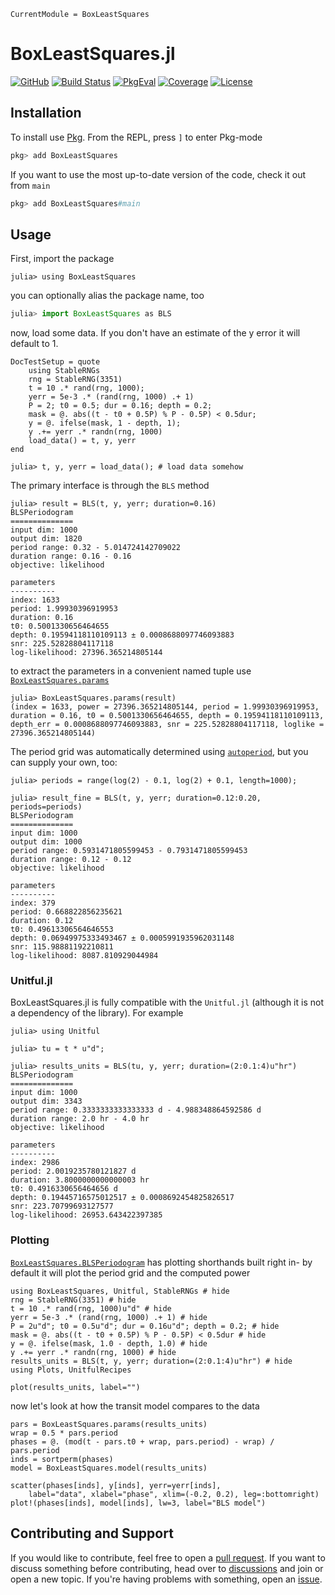```@meta
CurrentModule = BoxLeastSquares
```

# BoxLeastSquares.jl

[![GitHub](https://img.shields.io/badge/Code-GitHub-black.svg)](https://github.com/JuliaAstro/BoxLeastSquares.jl)
[![Build Status](https://github.com/JuliaAstro/BoxLeastSquares.jl/workflows/CI/badge.svg?branch=main)](https://github.com/JuliaAstro/BoxLeastSquares.jl/actions)
[![PkgEval](https://juliaci.github.io/NanosoldierReports/pkgeval_badges/B/BoxLeastSquares.svg)](https://juliaci.github.io/NanosoldierReports/pkgeval_badges/report.html)
[![Coverage](https://codecov.io/gh/JuliaAstro/BoxLeastSquares.jl/branch/main/graph/badge.svg)](https://codecov.io/gh/JuliaAstro/BoxLeastSquares.jl)
[![License](https://img.shields.io/badge/License-MIT-yellow.svg)](https://opensource.org/licenses/MIT)


## Installation

To install use [Pkg](https://julialang.github.io/Pkg.jl/v1/managing-packages/). From the REPL, press `]` to enter Pkg-mode

```julia
pkg> add BoxLeastSquares
```
If you want to use the most up-to-date version of the code, check it out from `main`

```julia
pkg> add BoxLeastSquares#main
```

## Usage

First, import the package

```jldoctest usage
julia> using BoxLeastSquares
```

you can optionally alias the package name, too

```julia
julia> import BoxLeastSquares as BLS
```

now, load some data. If you don't have an estimate of the y error it will default to 1.

```@meta
DocTestSetup = quote
    using StableRNGs
    rng = StableRNG(3351)
    t = 10 .* rand(rng, 1000);
    yerr = 5e-3 .* (rand(rng, 1000) .+ 1)
    P = 2; t0 = 0.5; dur = 0.16; depth = 0.2;
    mask = @. abs((t - t0 + 0.5P) % P - 0.5P) < 0.5dur;
    y = @. ifelse(mask, 1 - depth, 1);
    y .+= yerr .* randn(rng, 1000)
    load_data() = t, y, yerr
end
```

```jldoctest usage
julia> t, y, yerr = load_data(); # load data somehow
```

The primary interface is through the `BLS` method

```jldoctest usage
julia> result = BLS(t, y, yerr; duration=0.16)
BLSPeriodogram
==============
input dim: 1000
output dim: 1820
period range: 0.32 - 5.014724142709022
duration range: 0.16 - 0.16
objective: likelihood

parameters
----------
index: 1633
period: 1.99930396919953
duration: 0.16
t0: 0.5001330656464655
depth: 0.19594118110109113 ± 0.0008688097746093883
snr: 225.52828804117118
log-likelihood: 27396.365214805144
```

to extract the parameters in a convenient named tuple use [`BoxLeastSquares.params`](@ref)

```jldoctest usage
julia> BoxLeastSquares.params(result)
(index = 1633, power = 27396.365214805144, period = 1.99930396919953, duration = 0.16, t0 = 0.5001330656464655, depth = 0.19594118110109113, depth_err = 0.0008688097746093883, snr = 225.52828804117118, loglike = 27396.365214805144)
```

The period grid was automatically determined using [`autoperiod`](@ref), but you can supply your own, too:

```jldoctest usage
julia> periods = range(log(2) - 0.1, log(2) + 0.1, length=1000);

julia> result_fine = BLS(t, y, yerr; duration=0.12:0.20, periods=periods)
BLSPeriodogram
==============
input dim: 1000
output dim: 1000
period range: 0.5931471805599453 - 0.7931471805599453
duration range: 0.12 - 0.12
objective: likelihood

parameters
----------
index: 379
period: 0.668822856235621
duration: 0.12
t0: 0.49613306564646553
depth: 0.06949975333493467 ± 0.0005991935962031148
snr: 115.98881192210811
log-likelihood: 8087.810929044984
```

### Unitful.jl

BoxLeastSquares.jl is fully compatible with the `Unitful.jl` (although it is not a dependency of the library). For example

```jldoctest usage
julia> using Unitful

julia> tu = t * u"d";

julia> results_units = BLS(tu, y, yerr; duration=(2:0.1:4)u"hr")
BLSPeriodogram
==============
input dim: 1000
output dim: 3343
period range: 0.3333333333333333 d - 4.988348864592586 d
duration range: 2.0 hr - 4.0 hr
objective: likelihood

parameters
----------
index: 2986
period: 2.0019235780121827 d
duration: 3.8000000000000003 hr
t0: 0.4916330656464656 d
depth: 0.19445716575012517 ± 0.0008692454825826517
snr: 223.70799693127577
log-likelihood: 26953.643422397385
```

### Plotting

[`BoxLeastSquares.BLSPeriodogram`](@ref) has plotting shorthands built right in- by default it will plot the period grid and the computed power

```@example usage
using BoxLeastSquares, Unitful, StableRNGs # hide
rng = StableRNG(3351) # hide
t = 10 .* rand(rng, 1000)u"d" # hide
yerr = 5e-3 .* (rand(rng, 1000) .+ 1) # hide
P = 2u"d"; t0 = 0.5u"d"; dur = 0.16u"d"; depth = 0.2; # hide
mask = @. abs((t - t0 + 0.5P) % P - 0.5P) < 0.5dur # hide
y = @. ifelse(mask, 1.0 - depth, 1.0) # hide
y .+= yerr .* randn(rng, 1000) # hide
results_units = BLS(t, y, yerr; duration=(2:0.1:4)u"hr") # hide
using Plots, UnitfulRecipes

plot(results_units, label="")
```

now let's look at how the transit model compares to the data

```@example usage
pars = BoxLeastSquares.params(results_units)
wrap = 0.5 * pars.period
phases = @. (mod(t - pars.t0 + wrap, pars.period) - wrap) / pars.period
inds = sortperm(phases)
model = BoxLeastSquares.model(results_units)

scatter(phases[inds], y[inds], yerr=yerr[inds],
    label="data", xlabel="phase", xlim=(-0.2, 0.2), leg=:bottomright)
plot!(phases[inds], model[inds], lw=3, label="BLS model")
```

## Contributing and Support

If you would like to contribute, feel free to open a [pull request](https://github.com/JuliaAstro/BoxLeastSquares.jl/pulls). If you want to discuss something before contributing, head over to [discussions](https://github.com/JuliaAstro/BoxLeastSquares.jl/discussions) and join or open a new topic. If you're having problems with something, open an [issue](https://github.com/JuliaAstro/BoxLeastSquares.jl/issues).

